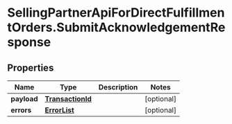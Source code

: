# SellingPartnerApiForDirectFulfillmentOrders.SubmitAcknowledgementResponse

## Properties

Name | Type | Description | Notes
------------ | ------------- | ------------- | -------------
**payload** | [**TransactionId**](TransactionId.md) |  | [optional] 
**errors** | [**ErrorList**](ErrorList.md) |  | [optional] 


